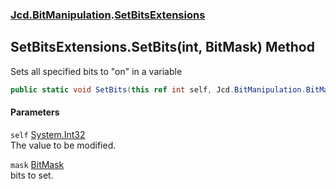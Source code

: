 ### [Jcd.BitManipulation](Jcd_BitManipulation.md 'Jcd.BitManipulation').[SetBitsExtensions](Jcd_BitManipulation_SetBitsExtensions.md 'Jcd.BitManipulation.SetBitsExtensions')
## SetBitsExtensions.SetBits(int, BitMask) Method
Sets all specified bits to "on" in a variable   
```csharp
public static void SetBits(this ref int self, Jcd.BitManipulation.BitMask mask);
```
#### Parameters
<a name='Jcd_BitManipulation_SetBitsExtensions_SetBits(int_Jcd_BitManipulation_BitMask)_self'></a>
`self` [System.Int32](https://docs.microsoft.com/en-us/dotnet/api/System.Int32 'System.Int32')  
The value to be modified.
  
<a name='Jcd_BitManipulation_SetBitsExtensions_SetBits(int_Jcd_BitManipulation_BitMask)_mask'></a>
`mask` [BitMask](Jcd_BitManipulation_BitMask.md 'Jcd.BitManipulation.BitMask')  
bits to set.
  
